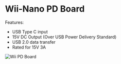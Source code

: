 # Wii-Nano PD Board
Features:
- USB Type C input
- 15V DC Output (Over USB Power Delivery Standard)
- USB 2.0 data transfer
- Rated for 15V 3A

![Wii PD Board](https://github.com/ArminAustin200/Wii-Nano-Project/assets/145053354/d847fe8c-aaf3-4898-b5cf-b85eff7a4f1d)
